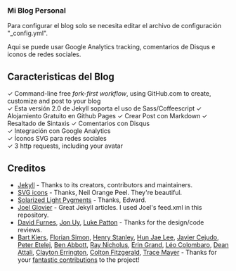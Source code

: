 ### Mi Blog Personal

Para configurar el blog solo se necesita editar el archivo de configuración "_config.yml".

Aqui se puede usar Google Analytics tracking, comentarios de Disqus e iconos de redes sociales.

## Caracteristicas del Blog

✓ Command-line free _fork-first workflow_, using GitHub.com to create, customize and post to your blog   
✓ Esta versión 2.0 de Jekyll soporta el uso de Sass/Coffeescript
✓ Alojamiento Gratuito en Github Pages
✓ Crear Post con Markdown
✓ Resaltado de Sintaxis
✓ Comentarios con Disqus  
✓ Integración con Google Analytics  
✓ Íconos SVG para redes sociales  
✓ 3 http requests, including your avatar  

## Creditos

- [Jekyll](https://github.com/jekyll/jekyll) - Thanks to its creators, contributors and maintainers.
- [SVG icons](https://github.com/neilorangepeel/Free-Social-Icons) - Thanks, Neil Orange Peel. They're beautiful.
- [Solarized Light Pygments](https://gist.github.com/edwardhotchkiss/2005058) - Thanks, Edward.
- [Joel Glovier](http://joelglovier.com/writing/) - Great Jekyll articles. I used Joel's feed.xml in this repository.
- [David Furnes](https://github.com/dfurnes), [Jon Uy](https://github.com/jonuy), [Luke Patton](https://github.com/lkpttn) - Thanks for the design/code reviews.
- [Bart Kiers](https://github.com/bkiers), [Florian Simon](https://github.com/vermluh), [Henry Stanley](https://github.com/henryaj), [Hun Jae Lee](https://github.com/hunjaelee), [Javier Cejudo](https://github.com/javiercejudo), [Peter Etelej](https://github.com/etelej), [Ben Abbott](https://github.com/jaminscript), [Ray Nicholus](https://github.com/rnicholus), [Erin Grand](https://github.com/eringrand), [Léo Colombaro](https://github.com/LeoColomb), [Dean Attali](https://github.com/daattali), [Clayton Errington](https://github.com/cjerrington), [Colton Fitzgerald](https://github.com/coltonfitzgerald), [Trace Mayer](https://github.com/sunnankar) - Thanks for your [fantastic contributions](https://github.com/barryclark/jekyll-now/commits/master) to the project!
